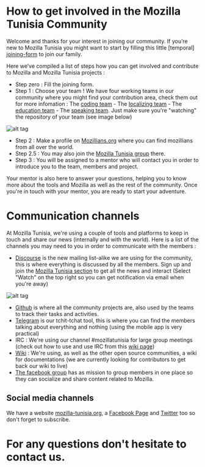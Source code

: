 # How to get involved in the Mozilla Tunisia Community

Welcome and thanks for your interest in joining our community. If you’re new to Mozilla Tunisia you might want to start by filling this little [temporal] [joining-form](http://tunisia.arabicmozilla.org/) to join our family. 

Here we’ve compiled a list of steps how you can get involved and contribute to Mozilla and Mozilla Tunisia projects :

- Step zero : Fill the joining form.
- Step 1 : Choose your team ! We have four working teams in our community where you might find your contribution area, check them out for more infomation : The [coding team](https://github.com/moztn/Coding-Team) - The [localizing team](https://github.com/moztn/Localization-Team) - The [education team](https://github.com/moztn/Education-Team) - The [speaking team](https://github.com/moztn/Speaking-Team). Just make sure you're "watching" the repository of your team (see image below)

![alt tag](http://i.imgur.com/F8lgup4.png)

- Step 2 : Make a profile on [Mozillians.org](https://mozillians.org/en-US/) where you can find mozillians from all over the world.
- Step 2.5 : You may also join the [Mozilla Tunisia group](https://mozillians.org/en-US/group/mozilla-tunisia/) there.
- Step 3 : You will be assigned to a mentor who will contact you in order to introduce you to the team, members and project. 

Your mentor is also here to answer your questions, helping you to know more about the tools and Mozilla as well as the rest of the community. Once you're in touch with your mentor, you are ready to start your adventure.

# Communication channels

At Mozilla Tunisia, we're using a couple of tools and platforms to keep in touch and share our news (internally and with the world). Here is a list of the channels you may need to you in order to communicate with the members :

- [Discourse](https://discourse.mozilla-community.org) is the new mailing list-alike we are using for the community, this is where everything is discussed by all the members. Sign up and join the [Mozilla Tunisia section](https://discourse.mozilla-community.org/c/communities/tunisia) to get all the news and interact (Select "Watch" on the top right so you can get notification via email when you're away)

![alt tag](http://i.imgur.com/6SdhJIU.png)

- [Github](http://github.com/moztn) is where all the community projects are, also used by the teams to track their tasks and activities.
- [Telegram](https://telegram.org/) is our tchit-tchat tool, this is where you can find the members talking about everything and nothing (using the mobile app is very practical)
- IRC : We're using our channel #mozillatunisia for large group meetings (check out how to use and use IRC from this [wiki page](http://wiki.mozilla-tunisia.org/IRC))
- [Wiki](https://wiki.mozilla-tunisia.org) : We're using, as well as the other open source communities, a wiki for documentations (we are currently looking for contributors to get back our wiki to live)
- [The facebook group](https://www.facebook.com/groups/951349904910566/) has as mission to group members in one place so they can socialize and share content related to Mozilla.


## Social media channels

We have a website [mozilla-tunisia.org](http://mozilla-tunisia.org), a [Facebook Page](https://www.facebook.com/MozillaTunisia) and [Twitter]() too so don't forget to subscribe.

# For any questions don't hesitate to contact us.


